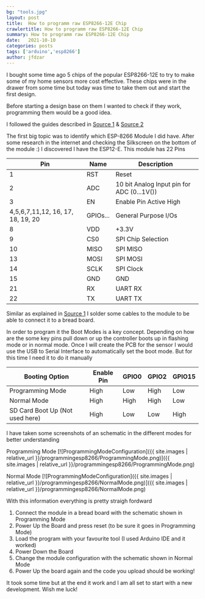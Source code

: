 ```yaml
---
bg: "tools.jpg"
layout: post
title:  How to programm raw ESP8266-12E Chip
crawlertitle: How to programm raw ESP8266-12E Chip
summary: How to programm raw ESP8266-12E Chip
date:   2021-10-10
categories: posts
tags: ['arduino','esp8266']
author: jfdzar
---
```


I bought some time ago 5 chips of the popular ESP8266-12E to try to make some of my home sensors more cost effective. These chips were in the drawer from some time but today was time to take them out and start the first design.

Before starting a design base on them I wanted to check if they work, programming them would be a good idea.

I followed the guides described in [Source 1](https://how2electronics.com/how-to-program-raw-esp8266-12e-f-chip-using-arduino-ide/) & [Source 2](https://www.instructables.com/Getting-Started-with-the-ESP8266-ESP-12/)

The first big topic was to identify which ESP-8266 Module I did have. After some research in the internet and checking the Silkscreen on the bottom of the module :) I discovered I have the ESP12-E. This module has 22 Pins

| Pin  | Name    | Description    | 
| -----|---------|----------------|
| 1 | RST| Reset        | 
| 2 | ADC | 10 bit Analog Input pin for ADC (0...1V())       | 
| 3 | EN | Enable Pin Active High       | 
| 4,5,6,7,11,12, 16, 17, 18, 19, 20 | GPIOs... | General Purpose I/Os      | 
| 8 | VDD | +3.3V        | 
| 9 | CS0 | SPI Chip Selection        | 
| 10 | MISO| SPI MISO        | 
| 13 | MOSI | SPI MOSI        | 
| 14 | SCLK | SPI Clock       | 
| 15 | GND| GND    | 
| 21 | RX | UART RX       | 
| 22 | TX | UART TX        | 

Similar as explained in [Source 1](https://how2electronics.com/how-to-program-raw-esp8266-12e-f-chip-using-arduino-ide/)  I solder some cables to the module to be able to connect it to a bread board. 

In order to program it the Boot Modes is a key concept. Depending on how are the some key pins pull down or up the controller boots up in flashing mode or in normal mode. Once I will create the PCB for the sensor I would use the USB to Serial Interface to automatically set the boot mode. But for this time I need it to do it manually


| Booting Option  | Enable Pin    | GPIO0    | GPIO2    | GPIO15    | 
| -----|---------|----------------|----------------|----------------|
| Programming Mode  | High   | Low    | High    | Low    | 
| Normal Mode  | High   | High    | High    | Low    | 
| SD Card Boot Up (Not used here)  | High    | Low    | Low    | High    | 

I have taken some screenshots of an schematic in the different modes for better understanding

Programming Mode
[![ProgrammingModeConfiguration]({{ site.images | relative_url }}/programmingesp8266/ProgrammingMode.png)]({{ site.images | relative_url }}/programmingesp8266/ProgrammingMode.png)

Normal Mode
[![ProgrammingModeConfiguration]({{ site.images | relative_url }}/programmingesp8266/NormalMode.png)]({{ site.images | relative_url }}/programmingesp8266/NormalMode.png)

With this information everything is pretty straigh fordward

1. Connect the module in a bread board with the schematic shown in Programming Mode
2. Power Up the Board and press reset (to be sure it goes in Programming Mode)
3. Load the program with your favourite tool (I used Arduino IDE and it worked)
4. Power Down the Board
5. Change the module configuration with the schematic shown in Normal Mode
6. Power Up the board again and the code you upload should be working!

It took some time but at the end it work and I am all set to start with a new development. Wish me luck!